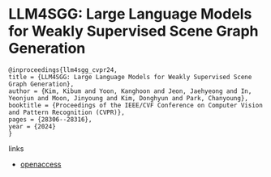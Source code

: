 # LLM4SGG: Large Language Models for Weakly Supervised Scene Graph Generation

```
@inproceedings{llm4sgg_cvpr24,
title = {LLM4SGG: Large Language Models for Weakly Supervised Scene Graph Generation},
author = {Kim, Kibum and Yoon, Kanghoon and Jeon, Jaehyeong and In, Yeonjun and Moon, Jinyoung and Kim, Donghyun and Park, Chanyoung},
booktitle = {Proceedings of the IEEE/CVF Conference on Computer Vision and Pattern Recognition (CVPR)},
pages = {28306--28316},
year = {2024}
}
```

links
- [openaccess](https://openaccess.thecvf.com//content/CVPR2024/html/Kim_LLM4SGG_Large_Language_Models_for_Weakly_Supervised_Scene_Graph_Generation_CVPR_2024_paper.html)
